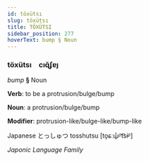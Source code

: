 ```yaml
---
id: töxütsı
slug: töxütsı
title: TÖXÜTSI
sidebar_position: 277
hoverText: bump § Noun
---
```


### töxütsı&emsp;<span kind="abugida">cıɋ̆ʄɐȷ</span>

*bump* **§** Noun

**Verb**: to be a protrusion/bulge/bump

**Noun**: a protrusion/bulge/bump

**Modifier**: protrusion-like/bulge-like/bump-like

Japanese とっしゅつ tosshutsu [to̞ɕːɯ̟̊ᵝt͡sɨᵝ]

*Japonic Language Family*